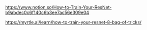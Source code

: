 
https://www.notion.so/How-to-Train-Your-ResNet-b9abdec0c6f140c6b3ee7ac56e309e04

https://myrtle.ai/learn/how-to-train-your-resnet-8-bag-of-tricks/
